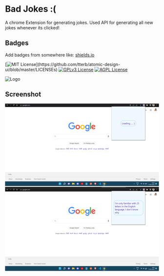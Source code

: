 
# Bad Jokes :(
A chrome Extension for generating jokes. Used API for generating all new jokes whenever its clicked!

## Badges

Add badges from somewhere like: [shields.io](https://shields.io/)

[![MIT License](https://img.shields.io/apm/l/atomic-design-ui.svg?)](https://github.com/tterb/atomic-design-ui/blob/master/LICENSEs)
[![GPLv3 License](https://img.shields.io/badge/License-GPL%20v3-yellow.svg)](https://opensource.org/licenses/)
[![AGPL License](https://img.shields.io/badge/license-AGPL-blue.svg)](http://www.gnu.org/licenses/agpl-3.0)


![Logo](https://www.seekpng.com/png/detail/128-1280808_dd-logo-double-dimension-dota-2.png)


## Screenshot

![App Screenshot](ss1.png)
![App Screenshot](ss2.png)



